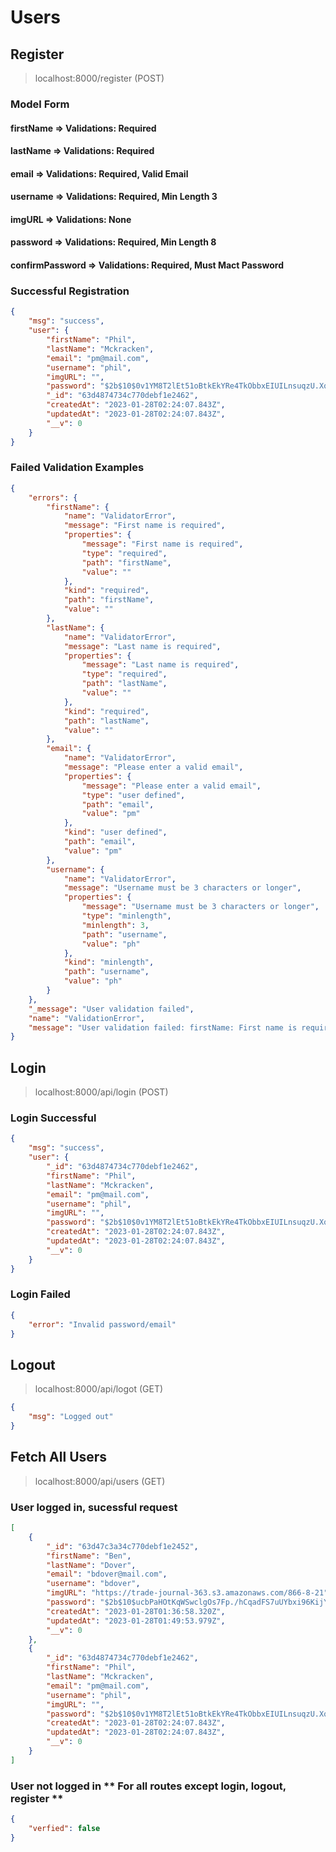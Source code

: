 # Users

## Register
> localhost:8000/register (POST)

### Model Form
#### firstName => Validations: Required
#### lastName => Validations: Required
#### email => Validations: Required, Valid Email
#### username => Validations: Required, Min Length 3
#### imgURL => Validations: None
#### password => Validations: Required, Min Length 8
#### confirmPassword => Validations: Required, Must Mact Password

### Successful Registration
```JSON
{
    "msg": "success",
    "user": {
        "firstName": "Phil",
        "lastName": "Mckracken",
        "email": "pm@mail.com",
        "username": "phil",
        "imgURL": "",
        "password": "$2b$10$0v1YM8T2lEt51oBtkEkYRe4TkObbxEIUILnsuqzU.Xqcmo6lpDYwe",
        "_id": "63d4874734c770debf1e2462",
        "createdAt": "2023-01-28T02:24:07.843Z",
        "updatedAt": "2023-01-28T02:24:07.843Z",
        "__v": 0
    }
}
```
### Failed Validation Examples
```JSON
{
    "errors": {
        "firstName": {
            "name": "ValidatorError",
            "message": "First name is required",
            "properties": {
                "message": "First name is required",
                "type": "required",
                "path": "firstName",
                "value": ""
            },
            "kind": "required",
            "path": "firstName",
            "value": ""
        },
        "lastName": {
            "name": "ValidatorError",
            "message": "Last name is required",
            "properties": {
                "message": "Last name is required",
                "type": "required",
                "path": "lastName",
                "value": ""
            },
            "kind": "required",
            "path": "lastName",
            "value": ""
        },
        "email": {
            "name": "ValidatorError",
            "message": "Please enter a valid email",
            "properties": {
                "message": "Please enter a valid email",
                "type": "user defined",
                "path": "email",
                "value": "pm"
            },
            "kind": "user defined",
            "path": "email",
            "value": "pm"
        },
        "username": {
            "name": "ValidatorError",
            "message": "Username must be 3 characters or longer",
            "properties": {
                "message": "Username must be 3 characters or longer",
                "type": "minlength",
                "minlength": 3,
                "path": "username",
                "value": "ph"
            },
            "kind": "minlength",
            "path": "username",
            "value": "ph"
        }
    },
    "_message": "User validation failed",
    "name": "ValidationError",
    "message": "User validation failed: firstName: First name is required, lastName: Last name is required, email: Please enter a valid email, username: Username must be 3 characters or longer"
}
```
## Login
> localhost:8000/api/login (POST)
### Login Successful
```JSON
{
    "msg": "success",
    "user": {
        "_id": "63d4874734c770debf1e2462",
        "firstName": "Phil",
        "lastName": "Mckracken",
        "email": "pm@mail.com",
        "username": "phil",
        "imgURL": "",
        "password": "$2b$10$0v1YM8T2lEt51oBtkEkYRe4TkObbxEIUILnsuqzU.Xqcmo6lpDYwe",
        "createdAt": "2023-01-28T02:24:07.843Z",
        "updatedAt": "2023-01-28T02:24:07.843Z",
        "__v": 0
    }
}
```
### Login Failed
```JSON
{
    "error": "Invalid password/email"
}
```

## Logout
> localhost:8000/api/logot (GET)
```JSON
{
    "msg": "Logged out"
}
```
## Fetch All Users
> localhost:8000/api/users (GET)
### User logged in, sucessful request
```JSON
[
    {
        "_id": "63d47c3a34c770debf1e2452",
        "firstName": "Ben",
        "lastName": "Dover",
        "email": "bdover@mail.com",
        "username": "bdover",
        "imgURL": "https://trade-journal-363.s3.amazonaws.com/866-8-21",
        "password": "$2b$10$ucbPaHOtKqWSwclgOs7Fp./hCqadFS7uUYbxi96KijYyE0F4bq.4y",
        "createdAt": "2023-01-28T01:36:58.320Z",
        "updatedAt": "2023-01-28T01:49:53.979Z",
        "__v": 0
    },
    {
        "_id": "63d4874734c770debf1e2462",
        "firstName": "Phil",
        "lastName": "Mckracken",
        "email": "pm@mail.com",
        "username": "phil",
        "imgURL": "",
        "password": "$2b$10$0v1YM8T2lEt51oBtkEkYRe4TkObbxEIUILnsuqzU.Xqcmo6lpDYwe",
        "createdAt": "2023-01-28T02:24:07.843Z",
        "updatedAt": "2023-01-28T02:24:07.843Z",
        "__v": 0
    }
]
```
### User not logged in ** For all routes except login, logout, register **
```JSON
{
    "verfied": false
}
```